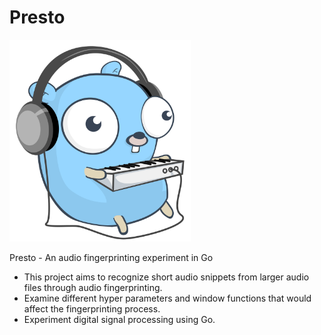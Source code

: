 # Presto
<img width="290px" src=gopher.svg>

Presto - An audio fingerprinting experiment in Go
- This project aims to recognize short audio snippets from larger audio files through audio fingerprinting.
- Examine different hyper parameters and window functions that would affect the fingerprinting process.
- Experiment digital signal processing using Go.
